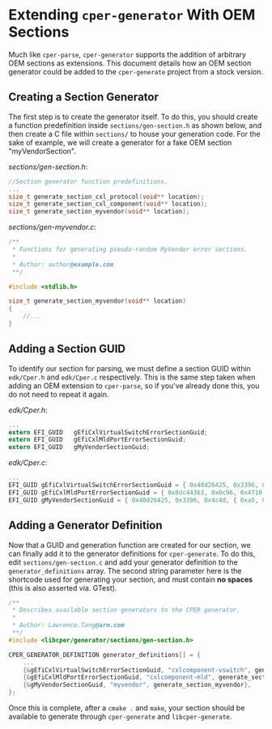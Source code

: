 # Extending `cper-generator` With OEM Sections

Much like `cper-parse`, `cper-generator` supports the addition of arbitrary OEM
sections as extensions. This document details how an OEM section generator could
be added to the `cper-generate` project from a stock version.

## Creating a Section Generator

The first step is to create the generator itself. To do this, you should create
a function predefinition inside `sections/gen-section.h` as shown below, and
then create a C file within `sections/` to house your generation code. For the
sake of example, we will create a generator for a fake OEM section
"myVendorSection".

_sections/gen-section.h_:

```c
//Section generator function predefinitions.
...
size_t generate_section_cxl_protocol(void** location);
size_t generate_section_cxl_component(void** location);
size_t generate_section_myvendor(void** location);
```

_sections/gen-myvendor.c_:

```c
/**
 * Functions for generating pseudo-random MyVendor error sections.
 *
 * Author: author@example.com
 **/

#include <stdlib.h>

size_t generate_section_myvendor(void** location)
{
    //...
}
```

## Adding a Section GUID

To identify our section for parsing, we must define a section GUID within
`edk/Cper.h` and `edk/Cper.c` respectively. This is the same step taken when
adding an OEM extension to `cper-parse`, so if you've already done this, you do
not need to repeat it again.

_edk/Cper.h_:

```c
...
extern EFI_GUID   gEfiCxlVirtualSwitchErrorSectionGuid;
extern EFI_GUID   gEfiCxlMldPortErrorSectionGuid;
extern EFI_GUID   gMyVendorSectionGuid;
```

_edk/Cper.c_:

```c
...
EFI_GUID gEfiCxlVirtualSwitchErrorSectionGuid = { 0x40d26425, 0x3396, 0x4c4d, { 0xa5, 0xda, 0x3d, 0x47, 0x26, 0x3a, 0xf4, 0x25 }};
EFI_GUID gEfiCxlMldPortErrorSectionGuid = { 0x8dc44363, 0x0c96, 0x4710, { 0xb7, 0xbf, 0x04, 0xbb, 0x99, 0x53, 0x4c, 0x3f }};
EFI_GUID gMyVendorSectionGuid = { 0x40d26425, 0x3396, 0x4c4d, { 0xa5, 0xda, 0x3d, 0x47, 0x26, 0x3a, 0xf4, 0x25 }};
```

## Adding a Generator Definition

Now that a GUID and generation function are created for our section, we can
finally add it to the generator definitions for `cper-generate`. To do this,
edit `sections/gen-section.c` and add your generator definition to the
`generator_definitions` array. The second string parameter here is the shortcode
used for generating your section, and must contain **no spaces** (this is also
asserted via. GTest).

```c
/**
 * Describes available section generators to the CPER generator.
 *
 * Author: Lawrence.Tang@arm.com
 **/
#include <libcper/generator/sections/gen-section.h>

CPER_GENERATOR_DEFINITION generator_definitions[] = {
    ...
    {&gEfiCxlVirtualSwitchErrorSectionGuid, "cxlcomponent-vswitch", generate_section_cxl_component},
    {&gEfiCxlMldPortErrorSectionGuid, "cxlcomponent-mld", generate_section_cxl_component},
    {&gMyVendorSectionGuid, "myvendor", generate_section_myvendor},
};
```

Once this is complete, after a `cmake .` and `make`, your section should be
available to generate through `cper-generate` and `libcper-generate`.
